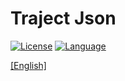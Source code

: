# Traject Json

[![License](https://img.shields.io/badge/License-MIT-green.svg)](LICENSE.md)
[![Language](https://img.shields.io/badge/language-c++23-red.svg)](https://zh.cppreference.com/)

[[English]](README.md)